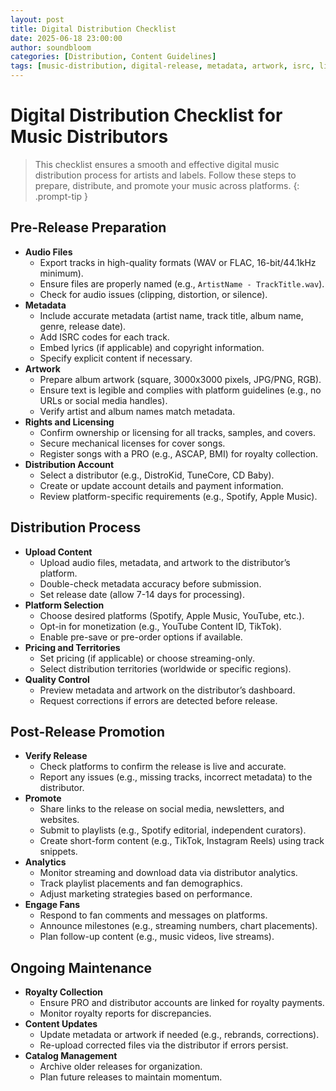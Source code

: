 ```yaml
---
layout: post
title: Digital Distribution Checklist
date: 2025-06-18 23:00:00
author: soundbloom
categories: [Distribution, Content Guidelines]
tags: [music-distribution, digital-release, metadata, artwork, isrc, licensing, streaming, promotion, royalties]
---
```

# Digital Distribution Checklist for Music Distributors

> This checklist ensures a smooth and effective digital music distribution process for artists and labels. Follow these steps to prepare, distribute, and promote your music across platforms.
{: .prompt-tip }

## Pre-Release Preparation
- **Audio Files**
  - Export tracks in high-quality formats (WAV or FLAC, 16-bit/44.1kHz minimum).
  - Ensure files are properly named (e.g., `ArtistName - TrackTitle.wav`).
  - Check for audio issues (clipping, distortion, or silence).
- **Metadata**
  - Include accurate metadata (artist name, track title, album name, genre, release date).
  - Add ISRC codes for each track.
  - Embed lyrics (if applicable) and copyright information.
  - Specify explicit content if necessary.
- **Artwork**
  - Prepare album artwork (square, 3000x3000 pixels, JPG/PNG, RGB).
  - Ensure text is legible and complies with platform guidelines (e.g., no URLs or social media handles).
  - Verify artist and album names match metadata.
- **Rights and Licensing**
  - Confirm ownership or licensing for all tracks, samples, and covers.
  - Secure mechanical licenses for cover songs.
  - Register songs with a PRO (e.g., ASCAP, BMI) for royalty collection.
- **Distribution Account**
  - Select a distributor (e.g., DistroKid, TuneCore, CD Baby).
  - Create or update account details and payment information.
  - Review platform-specific requirements (e.g., Spotify, Apple Music).

## Distribution Process
- **Upload Content**
  - Upload audio files, metadata, and artwork to the distributor’s platform.
  - Double-check metadata accuracy before submission.
  - Set release date (allow 7-14 days for processing).
- **Platform Selection**
  - Choose desired platforms (Spotify, Apple Music, YouTube, etc.).
  - Opt-in for monetization (e.g., YouTube Content ID, TikTok).
  - Enable pre-save or pre-order options if available.
- **Pricing and Territories**
  - Set pricing (if applicable) or choose streaming-only.
  - Select distribution territories (worldwide or specific regions).
- **Quality Control**
  - Preview metadata and artwork on the distributor’s dashboard.
  - Request corrections if errors are detected before release.

## Post-Release Promotion
- **Verify Release**
  - Check platforms to confirm the release is live and accurate.
  - Report any issues (e.g., missing tracks, incorrect metadata) to the distributor.
- **Promote**
  - Share links to the release on social media, newsletters, and websites.
  - Submit to playlists (e.g., Spotify editorial, independent curators).
  - Create short-form content (e.g., TikTok, Instagram Reels) using track snippets.
- **Analytics**
  - Monitor streaming and download data via distributor analytics.
  - Track playlist placements and fan demographics.
  - Adjust marketing strategies based on performance.
- **Engage Fans**
  - Respond to fan comments and messages on platforms.
  - Announce milestones (e.g., streaming numbers, chart placements).
  - Plan follow-up content (e.g., music videos, live streams).

## Ongoing Maintenance
- **Royalty Collection**
  - Ensure PRO and distributor accounts are linked for royalty payments.
  - Monitor royalty reports for discrepancies.
- **Content Updates**
  - Update metadata or artwork if needed (e.g., rebrands, corrections).
  - Re-upload corrected files via the distributor if errors persist.
- **Catalog Management**
  - Archive older releases for organization.
  - Plan future releases to maintain momentum.

